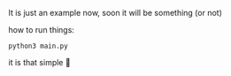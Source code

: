 It is just an example now, soon it will be something (or not)


how to run things:

```console
python3 main.py
```

it is that simple :rocket:
